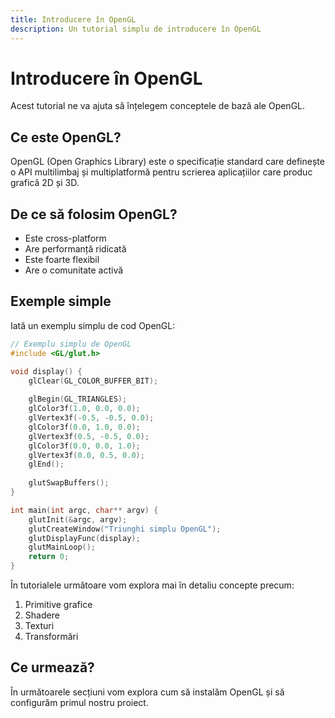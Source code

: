 ```yaml
---
title: Introducere în OpenGL
description: Un tutorial simplu de introducere în OpenGL
---
```


# Introducere în OpenGL

Acest tutorial ne va ajuta să înțelegem conceptele de bază ale OpenGL.

## Ce este OpenGL?

OpenGL (Open Graphics Library) este o specificație standard care definește o API multilimbaj și multiplatformă pentru scrierea aplicațiilor care produc grafică 2D și 3D.

## De ce să folosim OpenGL?

- Este cross-platform
- Are performanță ridicată
- Este foarte flexibil
- Are o comunitate activă

## Exemple simple

Iată un exemplu simplu de cod OpenGL:

```cpp
// Exemplu simplu de OpenGL
#include <GL/glut.h>

void display() {
    glClear(GL_COLOR_BUFFER_BIT);
    
    glBegin(GL_TRIANGLES);
    glColor3f(1.0, 0.0, 0.0);
    glVertex3f(-0.5, -0.5, 0.0);
    glColor3f(0.0, 1.0, 0.0);
    glVertex3f(0.5, -0.5, 0.0);
    glColor3f(0.0, 0.0, 1.0);
    glVertex3f(0.0, 0.5, 0.0);
    glEnd();
    
    glutSwapBuffers();
}

int main(int argc, char** argv) {
    glutInit(&argc, argv);
    glutCreateWindow("Triunghi simplu OpenGL");
    glutDisplayFunc(display);
    glutMainLoop();
    return 0;
}
```

În tutorialele următoare vom explora mai în detaliu concepte precum:

1. Primitive grafice
2. Shadere
3. Texturi
4. Transformări

## Ce urmează?

În următoarele secțiuni vom explora cum să instalăm OpenGL și să configurăm primul nostru proiect. 